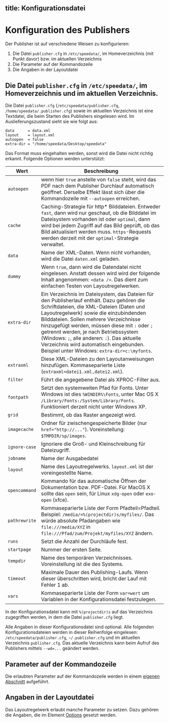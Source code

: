 title: Konfigurationsdatei
---
Konfiguration des Publishers
============================

Der Publisher ist auf verschiedene Weisen zu konfigurieren:

1.  Die Datei `publisher.cfg` in `/etc/speedata/`, im Homeverzeichnis
    (mit Punkt davor) bzw. im aktuellen Verzeichnis
2.  Die Parameter auf der Kommandozeile
3.  Die Angaben in der Layoutdatei

Die Datei `publisher.cfg` in `/etc/speedata/`, im Homeverzeichnis und im aktuellen Verzeichnis.
-----------------------------------------------------------------------------------------------

Die Datei `publisher.cfg` (`/etc/speedata/publisher.cfg`,
`/home/speedata/.publisher.cfg`) sowie im aktuellen Verzeichnis ist eine
Textdatei, die beim Starten des Publishers eingelesen wird. Im
Auslieferungszustand sieht sie wie folgt aus:

    data      = data.xml
    layout    = layout.xml
    autoopen  = false
    extra-dir = "/home/speedata/Desktop/speedata"

Das Format muss eingehalten werden, sonst wird die Datei nicht richtig
erkannt. Folgende Optionen werden unterstützt:

Wert | Beschreibung
-----|-------------
`autoopen` | wenn hier `true` anstelle von `false` steht, wird das PDF nach dem Publisher Durchlauf automatisch geöffnet. Derselbe Effekt lässt sich über die Kommandozeile mit `--autoopen` erreichen.
`cache` | Caching-Strategie für http* Bilddateien. Entweder `fast`, dann wird nur geschaut, ob die Bilddatei im Dateisystem vorhanden ist oder `optimal`, dann wird bei jedem Zugriff auf das Bild geprüft, ob das Bild aktualisiert werden muss. `https`-Requests werden derzeit mit der `optimal`-Strategie verwaltet.
`data` | Name der XML-Daten. Wenn nicht vorhanden, wird die Datei `daten.xml` geladen.
`dummy` | Wenn `true`, dann wird die Datendatei nicht eingelesen. Anstatt dessen wird wird der folgende Inhalt angenommen: `<data />`. Das dient zum einfachen Testen von Layoutregelwerken.
`extra-dir` | Ein Verzeichnis im Dateisystem, das Dateien für den Publisherlauf enthält. Dazu gehören die Schriftdateien, die XML-Dateien (Daten und Layoutregelwerk) sowie die einzubindenden Bilddateien. Sollen mehrere Verzeichnisse hinzugefügt werden, müssen diese mit `:` oder `;` getrennt werden, je nach Betriebssystem (Windows: `;`, alle anderen: `:`). Das aktuelle Verzeichnis wird automatisch eingebunden. Beispiel unter Windows: `extra-dir=c:\myfonts`.
`extraxml` | Diese XML-Dateien zu den Layoutanweisungen hinzufügen. Kommaseparierte Liste (`extraxml=datei1.xml,datei2.xml`).
`filter` | Führt die angegebene Datei als XPROC-Filter aus.
`fontpath` | Setzt den systemweiten Pfad für Fonts. Unter Windows ist dies `%WINDIR%\Fonts`, unter Mac OS X `/Library/Fonts:/System/Library/Fonts`. Funktioniert derzeit nicht unter Windows XP.
`grid` | Bestimmt, ob das Raster angezeigt wird.
`imagecache` | Ordner für zwischengespeicherte Bilder (nur `href="http://..."`). Voreinstellung: `$TMPDIR/sp/images`.
`ignore-case` | Ignoriere die Groß- und Kleinschreibung für Dateizugriff.
`jobname` | Name der Ausgabedatei
`layout` | Name des Layoutregelwerks. `layout.xml` ist der voreingestellte Name.
`opencommand` | Kommando für das automatische Öffnen der Dokumentation bzw. PDF-Datei. Für MacOS X sollte das `open` sein, für Linux `xdg-open` oder `exo-open` (xfce).
`pathrewrite` | Kommaseparierte Liste der Form Pfadteil=Pfadteil. Beispiel: `/media/=%(projectdir)s/myfiles/`. Das würde absolute Pfadangaben wie `file:///media/XYZ` in `file:///Pfad/zum/Projekt/myfiles/XYZ` ändern.
`runs` | Setzt die Anzahl der Durchläufe fest.
`startpage` | Nummer der ersten Seite.
`tempdir`  | Name des temporären Verzeichnisses. Voreinstellung ist die des Systems.
`timeout` | Maximale Dauer des Publishing-Laufs. Wenn dieser überschritten wird, bricht der Lauf mit Fehler 1 ab.
`vars` | Kommaseparierte Liste der Form `var=wert` um Variablen in der Konfigurationsdatei festzulegen.

In der Konfigurationsdatei kann mit `%(projectdir)s` auf das Verzeichnis
zugegriffen werden, in dem die Datei `publisher.cfg` liegt.

Alle Angaben in dieser Konfigurationsdatei sind optional. Alle folgenden
Konfigurationsdateien werden in dieser Reihenfolge eingelesen:
`/etc/speedata/publisher.cfg`, `~/.publisher.cfg` und im aktuellen
Verzeichnis `publisher.cfg`. Das aktuelle Verzeichnis kann beim Aufruf
des Publishers mittels `--wd=...` geändert werden.

Parameter auf der Kommandozeile
-------------------------------

Die erlaubten Parameter auf der Kommandozeile werden in einem [eigenen
Abschnitt](commandline.html) aufgeführt.

Angaben in der Layoutdatei
--------------------------

Das Layoutregelwerk erlaubt manche Parameter zu setzen. Dazu gehören die
Angaben, die im Element [Options](../commands-de/options.html) gesetzt
werden.

